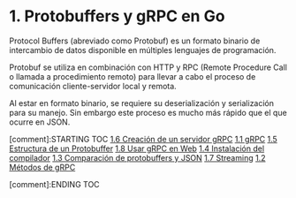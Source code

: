 # 1. Protobuffers y gRPC en Go

Protocol Buffers (abreviado como Protobuf) es un formato binario de intercambio de datos disponible en múltiples lenguajes de programación.

Protobuf se utiliza en combinación con HTTP y RPC (Remote Procedure Call o llamada a procedimiento remoto) para llevar a cabo el proceso de comunicación cliente-servidor local y remota.

Al estar en formato binario, se requiere su deserialización y serialización para su manejo. Sin embargo este proceso es mucho más rápido que el que ocurre en JSON.


[comment]:STARTING TOC
[1.6 Creación de un servidor gRPC](<./content/1.6 Creación de un servidor gRPC.md>)
[1.1 gRPC](<./content/1.1 gRPC.md>)
[1.5 Estructura de un Protobuffer](<./content/1.5 Estructura de un Protobuffer.md>)
[1.8 Usar gRPC en Web](<./content/1.8 Usar gRPC en Web.md>)
[1.4 Instalación del compilador](<./content/1.4 Instalación del compilador.md>)
[1.3 Comparación de protobuffers y JSON](<./content/1.3 Comparación de protobuffers y JSON.md>)
[1.7 Streaming](<./content/1.7 Streaming.md>)
[1.2 Métodos de gRPC](<./content/1.2 Métodos de gRPC.md>)

[comment]:ENDING TOC